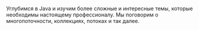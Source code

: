Углубимся в Java и изучим более сложные и интересные темы, которые необходимы настоящему профессионалу. Мы поговорим о многопоточности, коллекциях, потоках и так далее.
